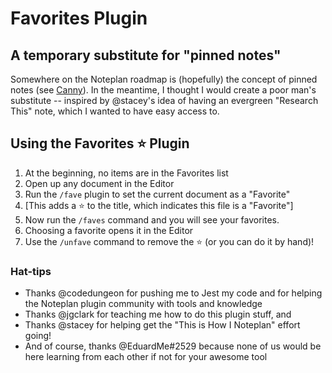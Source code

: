 # Favorites Plugin

## A temporary substitute for "pinned notes"
Somewhere on the Noteplan roadmap is (hopefully) the concept of pinned notes (see [Canny](https://noteplan.canny.io/general-feature-request/p/favorite-notesfolders-and-pinning-notes-to-the-top-of-the-list)). In the meantime, I thought I would create a poor man's substitute -- inspired by @stacey's idea of having an evergreen "Research This" note, which I wanted to have easy access to.

## Using the Favorites ⭐️ Plugin
1. At the beginning, no items are in the Favorites list
2. Open up any document in the Editor
2. Run the `/fave` plugin to set the current document as a "Favorite"
3. [This adds a ⭐️ to the title, which indicates this file is a "Favorite"]
4. Now run the `/faves` command and you will see your favorites. 
5. Choosing a favorite opens it in the Editor
6. Use the `/unfave`  command to remove the ⭐️ (or you can do it by hand)!

### Hat-tips
- Thanks @codedungeon for pushing me to Jest my code and for helping the Noteplan plugin community with tools and knowledge
- Thanks @jgclark for teaching me how to do this plugin stuff, and
- Thanks @stacey for helping get the "This is How I Noteplan" effort going!
- And of course, thanks @EduardMe#2529 because none of us would be here learning from each other if not for your awesome tool